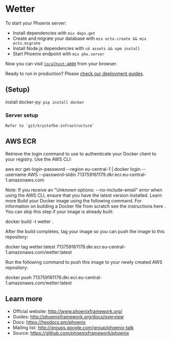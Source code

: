 # Wetter

To start your Phoenix server:

- Install dependencies with `mix deps.get`
- Create and migrate your database with `mix ecto.create && mix ecto.migrate`
- Install Node.js dependencies with `cd assets && npm install`
- Start Phoenix endpoint with `mix phx.server`

Now you can visit [`localhost:4000`](http://localhost:4000) from your browser.

Ready to run in production? Please [check our deployment guides](http://www.phoenixframework.org/docs/deployment).

## (Setup)

install docker-py: `pip install docker`

### Server setup

    Refer to `git/krystofbe-infrastructure`

## AWS ECR

Retrieve the login command to use to authenticate your Docker client to your registry.
Use the AWS CLI:

aws ecr get-login-password --region eu-central-1 | docker login --username AWS --password-stdin 713759161179.dkr.ecr.eu-central-1.amazonaws.com

Note: If you receive an "Unknown options: --no-include-email" error when using the AWS CLI, ensure that you have the latest version installed. Learn more
Build your Docker image using the following command. For information on building a Docker file from scratch see the instructions here
. You can skip this step if your image is already built:

docker build -t wetter .

After the build completes, tag your image so you can push the image to this repository:

docker tag wetter:latest 713759161179.dkr.ecr.eu-central-1.amazonaws.com/wetter:latest

Run the following command to push this image to your newly created AWS repository:

docker push 713759161179.dkr.ecr.eu-central-1.amazonaws.com/wetter:latest

## Learn more

- Official website: http://www.phoenixframework.org/
- Guides: http://phoenixframework.org/docs/overview
- Docs: https://hexdocs.pm/phoenix
- Mailing list: http://groups.google.com/group/phoenix-talk
- Source: https://github.com/phoenixframework/phoenix
